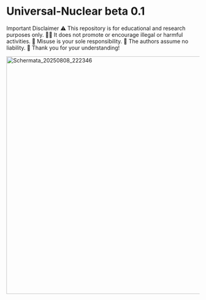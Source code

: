 # Universal-Nuclear beta 0.1
Important Disclaimer ⚠️ This repository is for educational and research purposes only. 🧑‍💻 It does not promote or encourage illegal or harmful activities. 🚫 Misuse is your sole responsibility. 🛑 The authors assume no liability. 🙏 Thank you for your understanding!


<img width="801" height="621" alt="Schermata_20250808_222346" src="https://github.com/user-attachments/assets/c177d9fc-1d45-4ff5-9939-7d4c11115bbe" />
